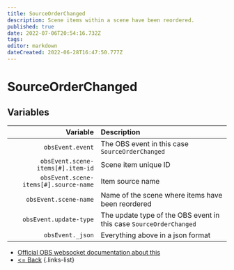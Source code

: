 ```yaml
---
title: SourceOrderChanged
description: Scene items within a scene have been reordered.
published: true
date: 2022-07-06T20:54:16.732Z
tags: 
editor: markdown
dateCreated: 2022-06-28T16:47:50.777Z
---
```


# SourceOrderChanged

## Variables

| Variable | Description |
|---------:|:------------|
| `obsEvent.event` | The OBS event in this case `SourceOrderChanged`
| `obsEvent.scene-items[#].item-id` | Scene item unique ID
| `obsEvent.scene-items[#].source-name` | Item source name
| `obsEvent.scene-name` | Name of the scene where items have been reordered
| `obsEvent.update-type` | The update type of the OBS event in this case `SourceOrderChanged`
| `obsEvent._json` | Everything above in a json format

* [Official OBS websocket documentation about this](https://github.com/obsproject/obs-websocket/blob/4.x-current/docs/generated/protocol.md#sourceorderchanged)
* [<= Back](/en/Broadcasters/OBS/Events)
{.links-list}